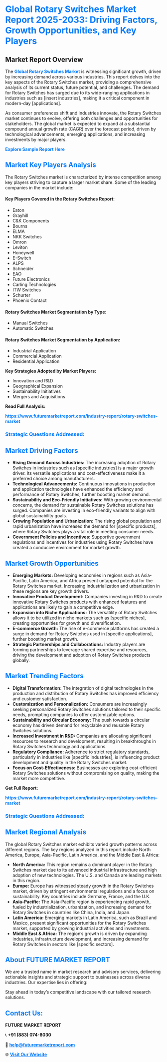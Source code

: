 <h1 style="color: #007BFF;">Global Rotary Switches Market Report 2025-2033: Driving Factors, Growth Opportunities, and Key Players</h1>

<section id="overview">
<h2>Market Report Overview</h2>
<p>The <a href="https://www.futuremarketreport.com/industry-report/rotary-switches-market" style="color: #007BFF; text-decoration: none;"><strong>Global Rotary Switches Market</strong></a> is witnessing significant growth, driven by increasing demand across various industries. This report delves into the key aspects of the Rotary Switches market, providing a comprehensive analysis of its current status, future potential, and challenges. The demand for Rotary Switches has surged due to its wide-ranging applications in industries such as [insert industries], making it a critical component in modern-day [applications].</p>
<p>As consumer preferences shift and industries innovate, the Rotary Switches market continues to evolve, offering both challenges and opportunities for stakeholders. The global market is expected to expand at a substantial compound annual growth rate (CAGR) over the forecast period, driven by technological advancements, emerging applications, and increasing investments by major players.</p>
</section>

<section id="overview">
<p><a href="https://www.futuremarketreport.com/request-sample/reportId=91724" style="color: #007BFF; text-decoration: none;"><strong>Explore Sample Report Here</strong></a></p>
</section>

<section id="key-players">
<h2 style="color: #007BFF;">Market Key Players Analysis</h2>
<p>The Rotary Switches market is characterized by intense competition among key players striving to capture a larger market share. Some of the leading companies in the market include:</p>
<h4>Key Players Covered in the Rotary Switches Report:</h4>
<ul><li>Eaton</li><li>Grayhill</li><li>C&amp;K Components</li><li>Bourns</li><li>ELMA</li><li>NKK Switches</li><li>Omron</li><li>Leviton</li><li>Honeywell</li><li>E-Switch</li><li>ALPS</li><li>Schneider</li><li>EAO</li><li>Future Electronics</li><li>Carling Technologies</li><li>ITW Switches</li><li>Schurter</li><li>Phoenix Contact</li></ul>
<h4>Rotary Switches Market Segmentation by Type:</h4>
<ul><li>Manual Switches</li><li>Automatic Switches</li></ul>

<h4>Rotary Switches Market Segmentation by Application:</h4>
<ul><li>Industrial Application</li><li>Commercial Application</li><li>Residential Application</li></ul>
<p><strong>Key Strategies Adopted by Market Players:</strong></p>
<ul>
<li>Innovation and R&D</li>
<li>Geographical Expansion</li>
<li>Sustainability Initiatives</li>
<li>Mergers and Acquisitions</li>
</ul>
</section>

<section>
<p><strong>Read Full Analysis: </strong></p><a href="https://www.futuremarketreport.com/industry-report/rotary-switches-market" style="color: #007BFF; text-decoration: none;"><strong>https://www.futuremarketreport.com/industry-report/rotary-switches-market</strong></a>
<h3 style="color: #007BFF;">Strategic Questions Addressed:</h3>
</section>

<section id="driving-factors">
<h2 style="color: #007BFF;">Market Driving Factors</h2>
<ul>
<li><strong>Rising Demand Across Industries:</strong> The increasing adoption of Rotary Switches in industries such as [specific industries] is a major growth driver. Its versatile applications and cost-effectiveness make it a preferred choice among manufacturers.</li>
<li><strong>Technological Advancements:</strong> Continuous innovations in production and application technologies have enhanced the efficiency and performance of Rotary Switches, further boosting market demand.</li>
<li><strong>Sustainability and Eco-Friendly Initiatives:</strong> With growing environmental concerns, the demand for sustainable Rotary Switches solutions has surged. Companies are investing in eco-friendly variants to align with global sustainability goals.</li>
<li><strong>Growing Population and Urbanization:</strong> The rising global population and rapid urbanization have increased the demand for [specific products], where Rotary Switches plays a vital role in meeting consumer needs.</li>
<li><strong>Government Policies and Incentives:</strong> Supportive government regulations and incentives for industries using Rotary Switches have created a conducive environment for market growth.</li>
</ul>
</section>

<section id="growth-opportunities">
<h2 style="color: #007BFF;">Market Growth Opportunities</h2>
<ul>
<li><strong>Emerging Markets:</strong> Developing economies in regions such as Asia-Pacific, Latin America, and Africa present untapped potential for the Rotary Switches market. Increasing industrialization and urbanization in these regions are key growth drivers.</li>
<li><strong>Innovative Product Development:</strong> Companies investing in R&D to create innovative Rotary Switches products with enhanced features and applications are likely to gain a competitive edge.</li>
<li><strong>Expansion into Niche Applications:</strong> The versatility of Rotary Switches allows it to be utilized in niche markets such as [specific niches], creating opportunities for growth and diversification.</li>
<li><strong>E-commerce Growth:</strong> The rise of e-commerce platforms has created a surge in demand for Rotary Switches used in [specific applications], further boosting market growth.</li>
<li><strong>Strategic Partnerships and Collaborations:</strong> Industry players are forming partnerships to leverage shared expertise and resources, driving the development and adoption of Rotary Switches products globally.</li>
</ul>
</section>

<section id="trending-factors">
<h2 style="color: #007BFF;">Market Trending Factors</h2>
<ul>
<li><strong>Digital Transformation:</strong> The integration of digital technologies in the production and distribution of Rotary Switches has improved efficiency and customer satisfaction.</li>
<li><strong>Customization and Personalization:</strong> Consumers are increasingly seeking personalized Rotary Switches solutions tailored to their specific needs, prompting companies to offer customizable options.</li>
<li><strong>Sustainability and Circular Economy:</strong> The push towards a circular economy has driven demand for recyclable and reusable Rotary Switches solutions.</li>
<li><strong>Increased Investment in R&D:</strong> Companies are allocating significant resources to research and development, resulting in breakthroughs in Rotary Switches technology and applications.</li>
<li><strong>Regulatory Compliance:</strong> Adherence to strict regulatory standards, particularly in industries like [specific industries], is influencing product development and quality in the Rotary Switches market.</li>
<li><strong>Focus on Cost-Effectiveness:</strong> Businesses are exploring cost-efficient Rotary Switches solutions without compromising on quality, making the market more competitive.</li>
</ul>
</section>

<section>
<p><strong>Get Full Report: </strong></p><a href="https://www.futuremarketreport.com/industry-report/rotary-switches-market" style="color: #007BFF; text-decoration: none;"><strong>https://www.futuremarketreport.com/industry-report/rotary-switches-market</strong></a>
<h3 style="color: #007BFF;">Strategic Questions Addressed:</h3>
</section>


<section id="regional-analysis">
<h2 style="color: #007BFF;">Market Regional Analysis</h2>
<p>The global Rotary Switches market exhibits varied growth patterns across different regions. The key regions analyzed in this report include North America, Europe, Asia-Pacific, Latin America, and the Middle East & Africa:</p>
<ul>
<li><strong>North America:</strong> This region remains a dominant player in the Rotary Switches market due to its advanced industrial infrastructure and high adoption of new technologies. The U.S. and Canada are leading markets in this region.</li>
<li><strong>Europe:</strong> Europe has witnessed steady growth in the Rotary Switches market, driven by stringent environmental regulations and a focus on sustainability. Key countries include Germany, France, and the U.K.</li>
<li><strong>Asia-Pacific:</strong> The Asia-Pacific region is experiencing rapid growth, fueled by industrialization, urbanization, and increasing demand for Rotary Switches in countries like China, India, and Japan.</li>
<li><strong>Latin America:</strong> Emerging markets in Latin America, such as Brazil and Mexico, present significant opportunities for the Rotary Switches market, supported by growing industrial activities and investments.</li>
<li><strong>Middle East & Africa:</strong> The region’s growth is driven by expanding industries, infrastructure development, and increasing demand for Rotary Switches in sectors like [specific sectors].</li>
</ul>
</section>

<footer>
<h2 style="color: #007BFF;">About FUTURE MARKET REPORT</h2>
<p>We are a trusted name in market research and advisory services, delivering actionable insights and strategic support to businesses across diverse industries. Our expertise lies in offering:</p>

<p>Stay ahead in today’s competitive landscape with our tailored research solutions.</p>

<h2 style="color: #007BFF;">Contact Us:</h2>
<p><strong>FUTURE MARKET REPORT</strong></p>
<p>📞 <strong>+91 (883) 074-8030</strong></p>
<p>📧 <strong><a href="mailto:help@futuremarketreport.com" style="color: #007BFF;">help@futuremarketreport.com</a></strong></p>
<p>🌐 <strong><a href="https://www.futuremarketreport.com/" style="color: #007BFF;">Visit Our Website</a></strong></p>
</footer>